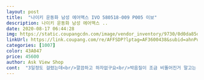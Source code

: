 ```yaml
---
layout: post 
title:  "나이키 운동화 남성 에어맥스 IVO 580518-009 P005 이보" 
description: 나이키 운동화 남성 에어맥스 ..
date: 2020-08-17 06:44:28 
img: https://static.coupangcdn.com/image/vendor_inventory/9730/0d0da85d532c68c7500b7b7bcd9782f6ff44e175cdb6fd719f93e1b3ca91.jpg 
linkUrl: https://link.coupang.com/re/AFFSDP?lptag=AF3600438&subid=ahnPublicAsk&pageKey=1630360734&itemId=2780999779&vendorItemId=71302131844&traceid=V0-113-281adfb06c75d43c 
categories: [1007] 
color: 43A047 
price: 45600 
author: Ask View Shop 
cont:  "3일정도 걸렸는데<br/>깔끔하고 하자없구요<br/>박음질이 조금 비뚤어진거 말고는 좋네요 사이즈는 크게 나온편이라 저처럼 반사이즈 크게 주문하지마세요 ㅜㅜ<br/>배송 상품상태 다 만족합니다<br/>수고하세요<br/>이뻐요<br/>" 
---
```

